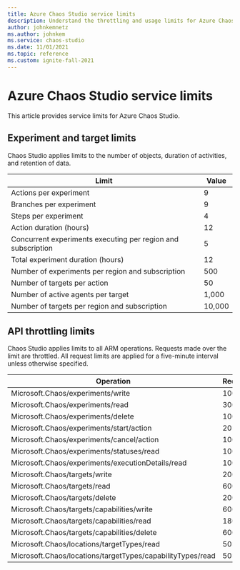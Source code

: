 ```yaml
---
title: Azure Chaos Studio service limits
description: Understand the throttling and usage limits for Azure Chaos Studio
author: johnkemnetz
ms.author: johnkem
ms.service: chaos-studio
ms.date: 11/01/2021
ms.topic: reference
ms.custom: ignite-fall-2021
---
```


# Azure Chaos Studio service limits
This article provides service limits for Azure Chaos Studio. 
## Experiment and target limits

Chaos Studio applies limits to the number of objects, duration of activities, and retention of data.

| Limit | Value |
| -- | -- |
| Actions per experiment | 9 |
| Branches per experiment | 9 |
| Steps per experiment | 4 |
| Action duration (hours) | 12 |
| Concurrent experiments executing per region and subscription | 5 |
| Total experiment duration (hours) | 12 |
| Number of experiments per region and subscription | 500 |
| Number of targets per action | 50 |
| Number of active agents per target | 1,000 |
| Number of targets per region and subscription | 10,000 |

## API throttling limits

Chaos Studio applies limits to all ARM operations. Requests made over the limit are throttled. All request limits are applied for a five-minute interval unless otherwise specified.

| Operation | Requests |
| -- | -- |
| Microsoft.Chaos/experiments/write | 100 |
| Microsoft.Chaos/experiments/read | 300 |
| Microsoft.Chaos/experiments/delete | 100 |
| Microsoft.Chaos/experiments/start/action | 20 |
| Microsoft.Chaos/experiments/cancel/action | 100 |
| Microsoft.Chaos/experiments/statuses/read | 100 |
| Microsoft.Chaos/experiments/executionDetails/read | 100 |
| Microsoft.Chaos/targets/write | 200 |
| Microsoft.Chaos/targets/read | 600 |
| Microsoft.Chaos/targets/delete | 200 |
| Microsoft.Chaos/targets/capabilities/write | 600 |
| Microsoft.Chaos/targets/capabilities/read | 1800 |
| Microsoft.Chaos/targets/capabilities/delete | 600 |
| Microsoft.Chaos/locations/targetTypes/read | 50 |
| Microsoft.Chaos/locations/targetTypes/capabilityTypes/read | 50 |
